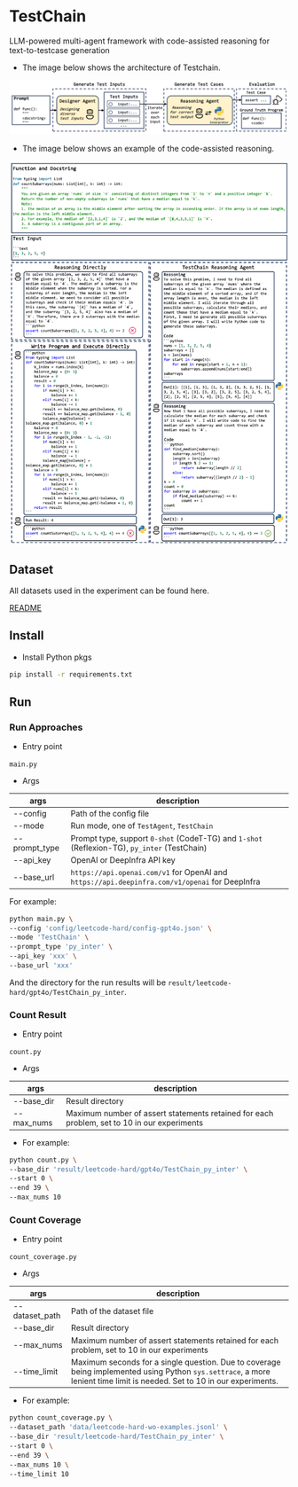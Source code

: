 # TestChain

LLM-powered multi-agent framework with code-assisted
reasoning for text-to-testcase generation

- The image below shows the architecture of Testchain.

<img src="figures/testchain.png" alt="testchain">

- The image below shows an example of the code-assisted reasoning.

<img src="figures/reasoning.png" alt="conversation" style="zoom:80%">


## Dataset

All datasets used in the experiment can be found here.

[README](./data/README.md)

## Install

- Install Python pkgs

```bash
pip install -r requirements.txt
```


## Run

### Run Approaches

- Entry point

`main.py`

- Args

| args          | description |
| -             | - |
| --config      | Path of the config file                           |
| --mode        | Run mode, one of `TestAgent`, `TestChain`   |
| --prompt_type | Prompt type, support `0-shot` (CodeT-TG) and `1-shot` (Reflexion-TG), `py_inter` (TestChain)
| --api_key     | OpenAI or DeepInfra API key |
| --base_url    | `https://api.openai.com/v1` for OpenAI and `https://api.deepinfra.com/v1/openai` for DeepInfra |


For example:

```bash
python main.py \
--config 'config/leetcode-hard/config-gpt4o.json' \
--mode 'TestChain' \
--prompt_type 'py_inter' \
--api_key 'xxx' \
--base_url 'xxx'
```

And the directory for the run results will be `result/leetcode-hard/gpt4o/TestChain_py_inter`.



### Count Result

- Entry point

`count.py`

- Args

|args|description|
| - | - |
| --base_dir | Result directory |
| --max_nums | Maximum number of assert statements retained for each problem, set to $10$ in our experiments |

- For example:

```bash
python count.py \
--base_dir 'result/leetcode-hard/gpt4o/TestChain_py_inter' \
--start 0 \
--end 39 \
--max_nums 10
```



### Count Coverage

- Entry point

`count_coverage.py`

- Args

|args|description|
| - | - |
| --dataset_path    | Path of the dataset file      |
| --base_dir        | Result directory              |
| --max_nums        | Maximum number of assert statements retained for each problem, set to $10$ in our experiments |
| --time_limit      | Maximum seconds for a single question. Due to coverage being implemented using Python `sys.settrace`, a more lenient time limit is needed. Set to $10$ in our experiments. |

- For example:

```bash
python count_coverage.py \
--dataset_path 'data/leetcode-hard-wo-examples.jsonl' \
--base_dir 'result/leetcode-hard/TestChain_py_inter' \
--start 0 \
--end 39 \
--max_nums 10 \
--time_limit 10
```
